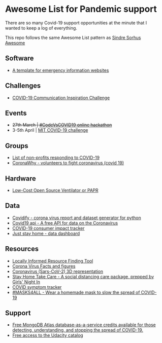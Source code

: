 # Awesome List for Pandemic support

There are so many Covid-19 support opportunities at the minute that I wanted to keep a log of everything.

This repo follows the same Awesome List pattern as [Sindre Sorhus Awesome](https://github.com/sindresorhus/awesome)

## Software

- [A template for emergency information websites](https://github.com/maxboeck/emergency-site)

## Challenges

- [COVID-19 Communication Inspiration Challenge ](https://www.openideo.com/challenge-briefs/covid19-communication-challenge)

## Events
- <del>27th March | [#CodeVsCOVID19 online hackathon](https://www.codevscovid19.org/)<del>
- 3-5th April | [MIT COVID-19 challenge](https://covid19challenge.mit.edu/)

## Groups

- [List of non-profits responding to COVID-19](https://www.charitynavigator.org/index.cfm?bay=content.view&cpid=7779#group-470)
- [CoronaWhy - volunteers to fight coronavirus (covid 19) ](https://www.coronawhy.org/)

## Hardware

- [Low-Cost Open Source Ventilator or PAPR ](https://github.com/jcl5m1/ventilator)

## Data

- [Covidify - corona virus report and dataset generator for python](https://github.com/AaronWard/covidify)
- [Covid19 api - A free API for data on the Coronavirus](https://covid19api.com/)
- [COVID-19 consumer impact tracker](https://meetglimpse.com/covid19/)
- [Just stay home - data dashboard](https://juststayhome.io/)

## Resources

- [Locally Informed Resource Finding Tool](https://local.quarantinesupport.com/)
- [Corona Virus Facts and figures](https://www.statista.com/page/covid-19-coronavirus)
- [Coronavirus (Sars-CoV-2) 3D representation](https://spline.design/coronavirus3d/)
- [Stay Home Take Care - A social distancing care package, prepped by Girls' Night In](https://www.stayhometakecare.com/)
- [COVID symptom tracker](https://covid.joinzoe.com/)
- [#MASKS4ALL - Wear a homemade mask to slow the spread of COVID-19](https://masks4all.co/)

## Support

- [Free MongoDB Atlas database-as-a-service credits available for those detecting, understanding, and stopping the spread of COVID-19.](https://www.mongodb.com/blog/post/helping-developers-tackle-covid19)
- [Free access to the Udacity catalog](https://www.udacity.com/)
